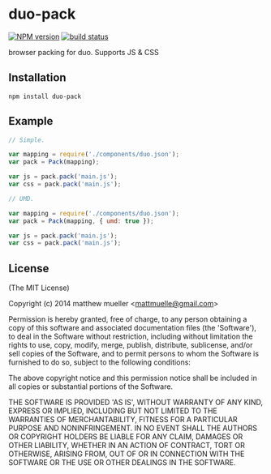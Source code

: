 
# duo-pack

[![NPM version][npm-image]][npm-url]
[![build status][travis-image]][travis-url]

  browser packing for duo. Supports JS & CSS

## Installation

    npm install duo-pack

## Example

```js
// Simple.

var mapping = require('./components/duo.json');
var pack = Pack(mapping);

var js = pack.pack('main.js');
var css = pack.pack('main.js');
```

```js
// UMD.

var mapping = require('./components/duo.json');
var pack = Pack(mapping, { umd: true });

var js = pack.pack('main.js');
var css = pack.pack('main.js');
```

## License

(The MIT License)

Copyright (c) 2014 matthew mueller &lt;mattmuelle@gmail.com&gt;

Permission is hereby granted, free of charge, to any person obtaining
a copy of this software and associated documentation files (the
'Software'), to deal in the Software without restriction, including
without limitation the rights to use, copy, modify, merge, publish,
distribute, sublicense, and/or sell copies of the Software, and to
permit persons to whom the Software is furnished to do so, subject to
the following conditions:

The above copyright notice and this permission notice shall be
included in all copies or substantial portions of the Software.

THE SOFTWARE IS PROVIDED 'AS IS', WITHOUT WARRANTY OF ANY KIND,
EXPRESS OR IMPLIED, INCLUDING BUT NOT LIMITED TO THE WARRANTIES OF
MERCHANTABILITY, FITNESS FOR A PARTICULAR PURPOSE AND NONINFRINGEMENT.
IN NO EVENT SHALL THE AUTHORS OR COPYRIGHT HOLDERS BE LIABLE FOR ANY
CLAIM, DAMAGES OR OTHER LIABILITY, WHETHER IN AN ACTION OF CONTRACT,
TORT OR OTHERWISE, ARISING FROM, OUT OF OR IN CONNECTION WITH THE
SOFTWARE OR THE USE OR OTHER DEALINGS IN THE SOFTWARE.

[npm-image]: https://img.shields.io/npm/v/duo-pack.svg?style=flat
[npm-url]: https://npmjs.org/package/duo-pack
[travis-image]: https://img.shields.io/travis/duojs/pack.svg?style=flat
[travis-url]: https://travis-ci.org/duojs/pack
